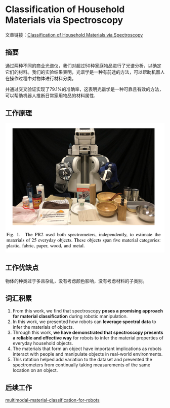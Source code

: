 # Classification of Household Materials via Spectroscopy

文章链接：[Classification of Household Materials via Spectroscopy](paper.pdf)

## 摘要

通过两种不同的商业光谱仪，我们对超过50种家庭物品进行了光谱分析，以确定它们的材料。我们的实验结果表明，光谱学是一种有前途的方法，可以帮助机器人在操作过程中对物体进行材料分类。

并通过交叉验证实现了79.1%的准确率，这表明光谱学是一种可靠且有效的方法，可以帮助机器人推断日常家用物品的材料属性.

## 工作原理

![img.png](img.png)

## 工作优缺点
物体的种类过于多且杂乱，没有考虑颜色影响，没有考虑材料的子类别。

## 词汇积累

1. From this work, we find that spectroscopy **poses a promising approach for material classification** during robotic
   manipulation.
2. In this work, we presented how robots can **leverage spectral data** to infer the materials of objects.
3. Through this work, **we have demonstrated that spectroscopy presents a reliable and effective way** for robots to infer
   the material properties of everyday household objects.
4. The materials that form an object have important implications as robots interact with people and manipulate objects
   in real-world environments.
5. This rotation helped add variation to the dataset and prevented the spectrometers from continually taking
   measurements of the same location on an object.

## 后续工作
[multimodal-material-classification-for-robots](../Multimodal%20Material%20Classification%20for%20Robots/Multimodal%20Material%20Classification%20for%20Robots.md)